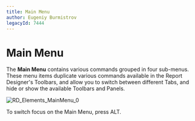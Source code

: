 ```yaml
---
title: Main Menu
author: Eugeniy Burmistrov
legacyId: 7444
---
```

# Main Menu
The **Main Menu** contains various commands grouped in four sub-menus. These menu items duplicate various commands available in the Report Designer's Toolbars, and allow you to switch between different Tabs, and hide or show the available Toolbars and Panels.

![RD_Elements_MainMenu_0](../../../../../images/img11135.png)

To switch focus on the Main Menu, press ALT.
